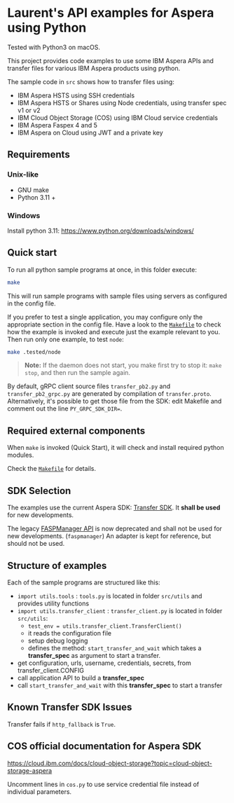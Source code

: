 # Laurent's API examples for Aspera using Python

Tested with Python3 on macOS.

This project provides code examples to use some IBM Aspera APIs and transfer files for various IBM Aspera products using python.

The sample code in `src` shows how to transfer files using:

* IBM Aspera HSTS using SSH credentials
* IBM Aspera HSTS or Shares using Node credentials, using transfer spec v1 or v2
* IBM Cloud Object Storage (COS) using IBM Cloud service credentials
* IBM Aspera Faspex 4 and 5
* IBM Aspera on Cloud using JWT and a private key

## Requirements

### Unix-like

* GNU make
* Python 3.11 +

### Windows

Install python 3.11: <https://www.python.org/downloads/windows/>

## Quick start

To run all python sample programs at once, in this folder execute:

```bash
make
```

This will run sample programs with sample files using servers as configured in the config file.

If you prefer to test a single application, you may configure only the appropriate section in the config file.
Have a look to the [`Makefile`](Makefile) to check how the example is invoked and execute just the example relevant to you.
Then run only one example, to test `node`:

```bash
make .tested/node
```

> **Note:** If the daemon does not start, you make first try to stop it: `make stop`, and then run the sample again.

By default, gRPC client source files `transfer_pb2.py` and `transfer_pb2_grpc.py` are generated by compilation of `transfer.proto`.
Alternatively, it's possible to get those file from the SDK: edit Makefile and comment out the line `PY_GRPC_SDK_DIR=`.

## Required external components

When `make` is invoked (Quick Start), it will check and install required python modules.

Check the [`Makefile`](Makefile) for details.

## SDK Selection

The examples use the current Aspera SDK: [Transfer SDK](https://developer.ibm.com/apis/catalog?search=%22aspera%20transfer%20sdk%22).
It **shall be used** for new developments.

The legacy [FASPManager API](https://developer.ibm.com/apis/catalog?search=%22fasp%20manager%20sdk%22) is now deprecated and shall not be used for new developments. (`faspmanager`)
An adapter is kept for reference, but should not be used.

## Structure of examples

Each of the sample programs are structured like this:

* `import utils.tools` : `tools.py` is located in folder `src/utils` and provides utility functions
* `import utils.transfer_client` : `transfer_client.py` is located in folder `src/utils`:
  * `test_env = utils.transfer_client.TransferClient()`
  * it reads the configuration file
  * setup debug logging
  * defines the method: `start_transfer_and_wait` which takes a **transfer_spec** as argument to start a transfer.
* get configuration, urls, username, credentials, secrets, from transfer_client.CONFIG
* call application API to build a **transfer_spec**
* call `start_transfer_and_wait` with this **transfer_spec** to start a transfer

## Known Transfer SDK Issues

Transfer fails if `http_fallback` is `True`.

## COS official documentation for Aspera SDK

<https://cloud.ibm.com/docs/cloud-object-storage?topic=cloud-object-storage-aspera>

Uncomment lines in `cos.py` to use service credential file instead of individual parameters.
